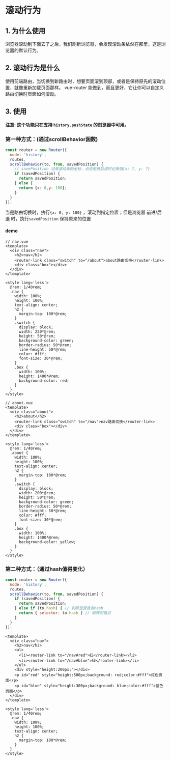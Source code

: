 # 滚动行为

## 1. 为什么使用

浏览器滚动到下面去了之后，我们刷新浏览器，会发现滚动条依然在那里，这是浏览器的默认行为。

## 2. 滚动行为是什么

 使用前端路由，当切换到新路由时，想要页面滚到顶部，或者是保持原先的滚动位置，就像重新加载页面那样。 vue-router 能做到，而且更好，它让你可以自定义路由切换时页面如何滚动。 

## 3. 使用

 **注意: 这个功能只在支持 `history.pushState` 的浏览器中可用。** 

### 第一种方式：(通过scrollBehavior函数)

``` js
const router = new Router({
  mode: 'history',
  routes,
  scrollBehavior(to, from, savedPosition) {
    // savePosition 记录滚动条的坐标，点击前进后退时记录值{x: ?, y: ?}
    if (savedPosition) {
      return savedPosition;
    } else {
      return {x: 0,y: 100};
    }
  }
});
```

当是路由切换时，执行`{x: 0, y: 100}` ，滚动到指定位置；但是浏览器 前进/后退 时，执行`savedPosition` 保持原来的位置

#### demo

``` vue
// nav.vue
<template>
  <div class="nav">
    <h2>nav</h2>
    <router-link class="switch" to="/about">about路由切换</router-link>
    <div class="box"></div>
  </div>
</template>

<style lang='less'>
  @rem: 1/40rem;
  .nav {
    width: 100%;
    height: 100%;
    text-align: center;
    h2 {
      margin-top: 100*@rem;
    }
    .switch {
      display: block;
      width: 220*@rem;
      height: 50*@rem;
      background-color: green;
      border-radius: 50*@rem;
      line-height: 50*@rem;
      color: #fff;
      font-size: 30*@rem;
    }
    .box {
      width: 100%;
      height: 1400*@rem;
      background-color: red;
    }
  }
</style>
```

``` vue
// about.vue
<template>
  <div class="about">
    <h2>about</h2>
    <router-link class="switch" to="/nav">nav路由切换</router-link>
    <div class="box"></div>
  </div>
</template>

<style lang='less'>
  @rem: 1/40rem;
  .about {
    width: 100%;
    height: 100%;
    text-align: center;
    h2 {
      margin-top: 100*@rem;
    }
    .switch {
      display: block;
      width: 200*@rem;
      height: 50*@rem;
      background-color: green;
      border-radius: 50*@rem;
      line-height: 50*@rem;
      color: #fff;
      font-size: 30*@rem;
    }
    .box {
      width: 100%;
      height: 1400*@rem;
      background-color: yellow;
    }
  }
</style>
```

### 第二种方式：（通过hash值得变化）

``` js
const router = new Router({
  mode: 'history',
  routes,
  scrollBehavior(to, from, savedPosition) {
    if (savedPosition) {
      return savedPosition;
    } else if (to.hash) { // 判断是否含有hash
      return { selector: to.hash } // 跳转到锚点
    }
  }
});
```

```vue
<template>
  <div class="nav">
    <h2>nav</h2>
    <ul>
      <li><router-link to="/nav#red">红</router-link></li>
      <li><router-link to="/nav#blue">绿</router-link></li>
    </ul>
    <div style="height:200px;"></div>
    <p id="red" style="height:500px;background: red;color:#fff">红色页面</p>
    <p id="blue" style="height:300px;background: blue;color:#fff">蓝色页面</p>
  </div>
</template>

<style lang='less'>
  @rem: 1/40rem;
  .nav {
    width: 100%;
    height: 100%;
    text-align: center;
    h2 {
      margin-top: 100*@rem;
    }
  }
</style>
```
